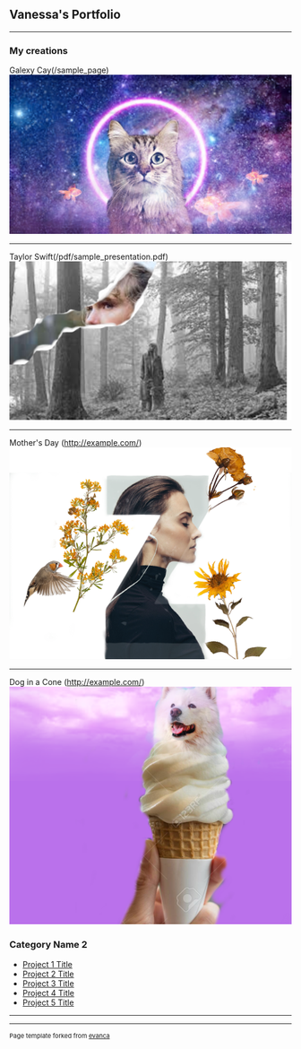 ## Vanessa's Portfolio

---

### My creations 

Galexy Cay(/sample_page)
<img src="images/Untitled.jpg?raw=true"/>

---
Taylor Swift(/pdf/sample_presentation.pdf)
<img src="images/Taylor.png?raw=true"/>

---
Mother's Day (http://example.com/)
<img src="images/mothers day poster by vanessa (1).png?raw=true"/>

---
Dog in a Cone (http://example.com/)
<img src="images/Photo Mashup Project by Vanessa.png?raw=true"/>

### Category Name 2

- [Project 1 Title](http://example.com/)
- [Project 2 Title](http://example.com/)
- [Project 3 Title](http://example.com/)
- [Project 4 Title](http://example.com/)
- [Project 5 Title](http://example.com/)

---




---
<p style="font-size:11px">Page template forked from <a href="https://github.com/evanca/quick-portfolio">evanca</a></p>
<!-- Remove above link if you don't want to attibute -->
